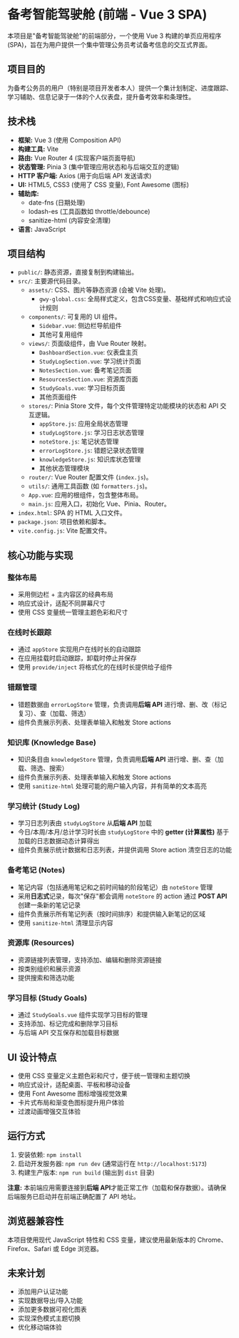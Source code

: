 # 备考智能驾驶舱 (前端 - Vue 3 SPA)

本项目是"备考智能驾驶舱"的前端部分，一个使用 Vue 3 构建的单页应用程序 (SPA)，旨在为用户提供一个集中管理公务员考试备考信息的交互式界面。

## 项目目的

为备考公务员的用户（特别是项目开发者本人）提供一个集计划制定、进度跟踪、学习辅助、信息记录于一体的个人仪表盘，提升备考效率和条理性。

## 技术栈

* **框架:** Vue 3 (使用 Composition API)
* **构建工具:** Vite
* **路由:** Vue Router 4 (实现客户端页面导航)
* **状态管理:** Pinia 3 (集中管理应用状态和与后端交互的逻辑)
* **HTTP 客户端:** Axios (用于向后端 API 发送请求)
* **UI:** HTML5, CSS3 (使用了 CSS 变量), Font Awesome (图标)
* **辅助库:** 
  * date-fns (日期处理)
  * lodash-es (工具函数如 throttle/debounce)
  * sanitize-html (内容安全清理)
* **语言:** JavaScript

## 项目结构

* `public/`: 静态资源，直接复制到构建输出。
* `src/`: 主要源代码目录。
  * `assets/`: CSS、图片等静态资源 (会被 Vite 处理)。
    * `gwy-global.css`: 全局样式定义，包含CSS变量、基础样式和响应式设计规则
  * `components/`: 可复用的 UI 组件。
    * `Sidebar.vue`: 侧边栏导航组件
    * 其他可复用组件
  * `views/`: 页面级组件，由 Vue Router 映射。
    * `DashboardSection.vue`: 仪表盘主页
    * `StudyLogSection.vue`: 学习统计页面
    * `NotesSection.vue`: 备考笔记页面
    * `ResourcesSection.vue`: 资源库页面
    * `StudyGoals.vue`: 学习目标页面
    * 其他页面组件
  * `stores/`: Pinia Store 文件，每个文件管理特定功能模块的状态和 API 交互逻辑。
    * `appStore.js`: 应用全局状态管理
    * `studyLogStore.js`: 学习日志状态管理
    * `noteStore.js`: 笔记状态管理
    * `errorLogStore.js`: 错题记录状态管理
    * `knowledgeStore.js`: 知识库状态管理
    * 其他状态管理模块
  * `router/`: Vue Router 配置文件 (`index.js`)。
  * `utils/`: 通用工具函数 (如 `formatters.js`)。
  * `App.vue`: 应用的根组件，包含整体布局。
  * `main.js`: 应用入口，初始化 Vue、Pinia、Router。
* `index.html`: SPA 的 HTML 入口文件。
* `package.json`: 项目依赖和脚本。
* `vite.config.js`: Vite 配置文件。

## 核心功能与实现

### 整体布局

* 采用侧边栏 + 主内容区的经典布局
* 响应式设计，适配不同屏幕尺寸
* 使用 CSS 变量统一管理主题色彩和尺寸

### 在线时长跟踪

* 通过 `appStore` 实现用户在线时长的自动跟踪
* 在应用挂载时启动跟踪，卸载时停止并保存
* 使用 `provide/inject` 将格式化的在线时长提供给子组件

### 错题管理

* 错题数据由 `errorLogStore` 管理，负责调用**后端 API** 进行增、删、改（标记复习）、查（加载、筛选）
* 组件负责展示列表、处理表单输入和触发 Store actions

### 知识库 (Knowledge Base)

* 知识条目由 `knowledgeStore` 管理，负责调用**后端 API** 进行增、删、查（加载、筛选、搜索）
* 组件负责展示列表、处理表单输入和触发 Store actions
* 使用 `sanitize-html` 处理可能的用户输入内容，并有简单的文本高亮

### 学习统计 (Study Log)

* 学习日志列表由 `studyLogStore` 从**后端 API** 加载
* 今日/本周/本月/总计学习时长由 `studyLogStore` 中的 **getter (计算属性)** 基于加载的日志数据动态计算得出
* 组件负责展示统计数据和日志列表，并提供调用 Store action 清空日志的功能

### 备考笔记 (Notes)

* 笔记内容（包括通用笔记和之前时间轴的阶段笔记）由 `noteStore` 管理
* 采用**日志式**记录，每次"保存"都会调用 `noteStore` 的 action 通过 **POST API** 创建一条新的笔记记录
* 组件负责展示所有笔记列表（按时间排序）和提供输入新笔记的区域
* 使用 `sanitize-html` 清理显示内容

### 资源库 (Resources)

* 资源链接列表管理，支持添加、编辑和删除资源链接
* 按类别组织和展示资源
* 提供搜索和筛选功能

### 学习目标 (Study Goals)

* 通过 `StudyGoals.vue` 组件实现学习目标的管理
* 支持添加、标记完成和删除学习目标
* 与后端 API 交互保存和加载目标数据

## UI 设计特点

* 使用 CSS 变量定义主题色彩和尺寸，便于统一管理和主题切换
* 响应式设计，适配桌面、平板和移动设备
* 使用 Font Awesome 图标增强视觉效果
* 卡片式布局和渐变色图标提升用户体验
* 过渡动画增强交互体验

## 运行方式

1. 安装依赖: `npm install`
2. 启动开发服务器: `npm run dev` (通常运行在 `http://localhost:5173`)
3. 构建生产版本: `npm run build` (输出到 `dist` 目录)

**注意:** 本前端应用需要连接到**后端 API**才能正常工作（加载和保存数据）。请确保后端服务已启动并在前端正确配置了 API 地址。

## 浏览器兼容性

本项目使用现代 JavaScript 特性和 CSS 变量，建议使用最新版本的 Chrome、Firefox、Safari 或 Edge 浏览器。

## 未来计划

* 添加用户认证功能
* 实现数据导出/导入功能
* 添加更多数据可视化图表
* 实现深色模式主题切换
* 优化移动端体验